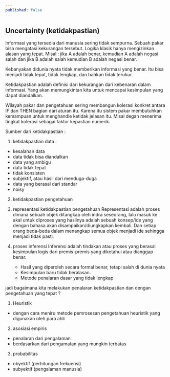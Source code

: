 ```yaml
---
published: false
---
```

## Uncertainty (ketidakpastian)

Informasi yang tersedia dari manusia sering tidak sempurna. Sebuah pakar bisa mengatasi kekurangan tersebut. Logika klasik hanya mengizinkan alasan yang tepat. Misal : jika A adalah benar, kemudian A adalah negasi salah dan jika B adalah salah kemudian B adalah negasi benar.

Kebanyakan didunia nyata tidak memberikan informasi yang benar. Itu bisa menjadi tidak tepat, tidak lengkap, dan bahkan tidak terukur.

Ketidakpastian adalah definisi dari kekurangan dari kebenaran dalam informasi. Yang akan memungkintan kita untuk mencapai kesimpulan yang dapat diandalkan.

Wilayah pakar dan pengetahuan sering membangun kolerasi konkret antara IF dan THEN bagian dari aturan itu. Karena itu sistem pakar membutuhkan kemampuan untuk menghandle ketidak jelasan itu. Misal degan menerima tingkat kolerasi sebagai faktor kepastian numerik.

Sumber dari ketidakpastian :
1. ketidakpastian data :
  - kesalahan data
  - data tidak bisa diandalkan
  - data yang ambigu
  - data tidak tepat
  - tidak konsisten
  - subjektif, atau hasil dari menduga-duga
  - data yang berasal dari standar
  - noisy
  
2. ketidakpastian pengetahuan

3. representasi ketidakpastian pengetahuan 
Representasi adalah proses dimana sebuah objek ditangkap oleh indra seseorang, lalu masuk ke akal untuk diproses yang hasilnya adalah sebuah konsep/ide yang dengan bahasa akan disampaikan/diungkapkan kembali. Dan setiap orang beda-beda dalam menangkap semua objek menjadi ide sehingga menjadi tidak pasti.

4. proses inferensi 
Inferensi adalah tindakan atau proses yang berasal kesimpulan logis dari premis-premis yang diketahui atau dianggap benar.
   - Hasil yang diperoleh secara formal benar, tetapi salah di dunia nyata
   - Kesimpulan baru tidak beralasan.
   - Metode penalaran dasar yang tidak lengkap


jadi bagaimana kita melakukan penalaran ketidakpastian dan dengan pengetahuan yang tepat ?  
1. Heuristik
  - dengan cara meniru metode pemrosesan pengetahuan heuristik yang digunakan oleh para ahli
2. asosiasi empiris
  - penalaran dari pengalaman
  - berdasarkan dari pengamatan yang mungkin terbatas
3. probabilitas
  - obyektif (perhitungan frekuensi)
  - subyektif (pengalaman manusia)